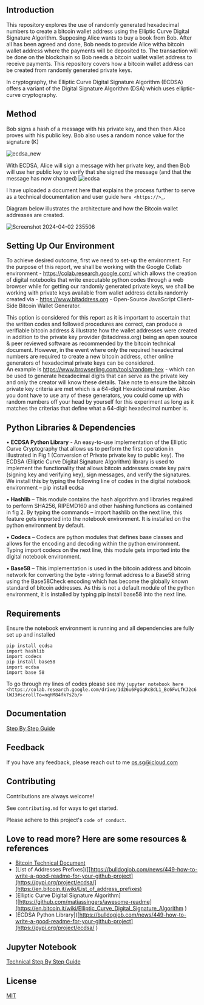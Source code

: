 Introduction
------------

This repository explores the use of randomly generated hexadecimal numbers to create a bitcoin wallet address using the Elliptic Curve Digital Signature Algorithm.
Supposing Alice wants to buy a book from Bob. After all has been agreed and done, Bob needs to provide Alice witha bitcoin wallet address where the payments will be deposited to. The transaction will be done on the blockchain so Bob needs a bitcoin wallet wallet address to receive payments. This repository covers how a bitcoin wallet address can be created from randomly generated private keys. 

In cryptography, the Elliptic Curve Digital Signature Algorithm (ECDSA) offers a variant of the Digital Signature Algorithm (DSA) which uses elliptic-curve cryptography.



## Method

Bob signs a hash of a message with his private key, and then then Alice proves with his public key. Bob also uses a random nonce value for the signature (K)

![ecdsa_new](https://github.com/ol-s-cloud/bitcoin-address-generator/assets/134246135/3311cd8a-cebb-465e-bea8-91fcf7ffb39d)

With ECDSA, Alice will sign a message with her private key, and then Bob will use her public key to verify that she signed the message (and that the message has now changed)
![ecdsa](https://github.com/ol-s-cloud/bitcoin-address-generator/assets/134246135/e062bc0a-fc16-4203-a0fa-c0844cb995df)


I have uploaded a document here that explains the process further to serve as a technical documentation and user guide `here <https://>`_.

Diagram below illustrates the architecture and how the Bitcoin wallet addresses are created.

  ![Screenshot 2024-04-02 235506](https://github.com/ol-s-cloud/bitcoin-address-generator/assets/134246135/5c530686-c50a-4a00-bce7-3d1be3462d99)


Setting Up Our Environment
------------
To achieve desired outcome, first we need to set-up the environment. For the purpose of this report, we shall be working with the Google Collab environment - https://colab.research.google.com/ which allows the creation of digital notebooks that write executable python codes through a web browser while for getting our randomly generated private keys, we shall be working with private keys available from wallet address details randomly created via - https://www.bitaddress.org - Open-Source JavaScript Client-Side Bitcoin Wallet Generator. 
 
This option is considered for this report as it is important to ascertain that the written codes and followed procedures are correct, can produce a verifiable bitcoin address & illustrate how the wallet addresses were created in addition to the private key provider 
(bitaddress.org) being an open source & peer reviewed software as recommended by the bitcoin technical document. However, in the event where only the required hexadecimal numbers are required to create a new bitcoin address, other online generators of hexadecimal private keys can be considered.  
An example is https://www.browserling.com/tools/random-hex - which 
can be used to generate hexadecimal digits that can serve as the private key and only the creator will know these details. Take note to ensure the bitcoin private key criteria are met which is a 64-digit Hexadecimal number. Also you dont have to use any of these generators, you could come up with random numbers off your head by yourself for this experiment as long as it matches the criterias that define what a 64-digit hexadecimal number is. 


## Python Libraries & Dependencies

•	**ECDSA Python Library** -  An easy-to-use implementation of the Elliptic Curve 
Cryptography that allows us to perform the first operation in illustrated in Fig 1 
(Conversion of Private private key to public key). The ECDSA (Elliptic Curve Digital 
Signature Algorithm) library is used to implement the functionality that allows bitcoin addresses create key pairs (signing key and verifying key), sign messages, and verify the signatures. We install this by typing the following line of codes in the digital notebook environment – pip install ecdsa  
 
•	**Hashlib** – This module contains the hash algorithm and libraries required to perform SHA256, RIPEMD160 and other hashing functions as contained in fig 2. By typing the commands – import hashlib on the next line, this feature gets imported into the notebook environment. It is installed on the python environment by default. 
 
•	**Codecs** – Codecs are python modules that defines base classes and allows for the encoding and decoding within the python environment. Typing import codecs on the next line, this module gets imported into the digital notebook environment. 
 
•	**Base58** – This implementation is used in the bitcoin address and bitcoin network for converting the byte -string format address to a Base58 string using the Base58Check encoding which has become the globally known standard of bitcoin addresses. As this is not a default module of the python environment, it is installed by typing pip install base58 into the next line. 


## Requirements

Ensure the notebook environment is running and all dependencies are fully set up and installed 

```
pip install ecdsa
import hashlib
import codecs
pip install base58
import ecdsa 
import base 58 

```

To go through my lines of codes please see my `jupyter notebook here  <https://colab.research.google.com/drive/1d26u6FgGqRcBdL1_Bc6FwLfKJ2c6lWJ3#scrollTo=nqHM84fk7s2b/>`


## Documentation

[Step By Step Guide](https://linktodocumentation)


## Feedback

If you have any feedback, please reach out to me os.sg@icloud.com

## Contributing

Contributions are always welcome!

See `contributing.md` for ways to get started.

Please adhere to this project's `code of conduct`.



## Love to read more? Here are some resources & references

 - [Bitcoin Technical Document]( https://en.bitcoin.it/wiki/Technical_background_of_version_1_Bitcoin_addresses)
 - [List of Addresses Prefixes]([[https://bulldogjob.com/news/449-how-to-write-a-good-readme-for-your-github-project](https://pypi.org/project/ecdsa/](https://en.bitcoin.it/wiki/List_of_address_prefixes)
 - [Elliptic Curve Digital Signature Algorithm]([https://github.com/matiassingers/awesome-readme](https://en.bitcoin.it/wiki/Elliptic_Curve_Digital_Signature_Algorithm )
 - [ECDSA Python Library]([https://bulldogjob.com/news/449-how-to-write-a-good-readme-for-your-github-project](https://pypi.org/project/ecdsa/ )


## Jupyter Notebook

[Technical Step By Step Guide](https://linktodocumentation)

## License

[MIT](https://choosealicense.com/licenses/mit/)

